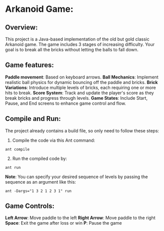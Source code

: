 # Arkanoid Game:

## Overview:
This project is a Java-based implementation of the old but gold classic Arkanoid game.
The game includes 3 stages of increasing difficulty.
Your goal is to break all the bricks without letting the balls to fall down.

## Game features:
**Paddle movement**: Based on keyboard arrows.
**Ball Mechanics**: Implement realistic ball physics for dynamic bouncing off the paddle and bricks.
**Brick Variations**: Introduce multiple levels of bricks, each requiring one or more hits to break.
**Score System**: Track and update the player's score as they break bricks and progress through levels.
**Game States**: Include Start, Pause, and End screens to enhance game control and flow.

## Compile and Run:
The project already contains a build file, so only need to follow these steps:
1. Compile the code via this Ant command:
```
ant compile
```
2. Run the compiled code by:
```
ant run
```
**Note**:
You can specify your desired sequence of levels by passing the sequence as an argument like this:
```
ant -Dargs="1 3 2 1 2 3 1" run
```

## Game Controls:
**Left Arrow**: Move paddle to the left
**Right Arrow**: Move paddle to the right
**Space**: Exit the game after loss or win
**P**: Pause the game






